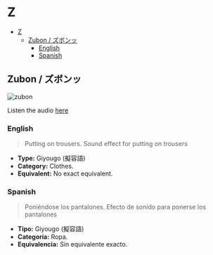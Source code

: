 # Z

- [Z](#z)
  - [Zubon / ズボンッ](#zubon--ズボンッ)
    - [English](#english)
    - [Spanish](#spanish)

## Zubon / ズボンッ

![zubon](https://alu-web-herokuapp-com.global.ssl.fastly.net/cropped_images/jc6P0JsnKYOAtiVWIPpRWu0Zvyq2/c_1575431726449?height=600&auto=webp)

Listen the audio [here](https://assets.languagepod101.com/dictionary/japanese/audiomp3.php?kana=ズボン)

### English

> Putting on trousers.
> Sound effect for putting on trousers

- **Type:** Giyougo (擬容語)
- **Category:** Clothes.
- **Equivalent:** No exact equivalent.

### Spanish

> Poniéndose los pantalones.
> Efecto de sonido para ponerse los pantalones

- **Tipo:** Giyougo (擬容語)
- **Categoría:** Ropa.
- **Equivalencia:** Sin equivalente exacto.